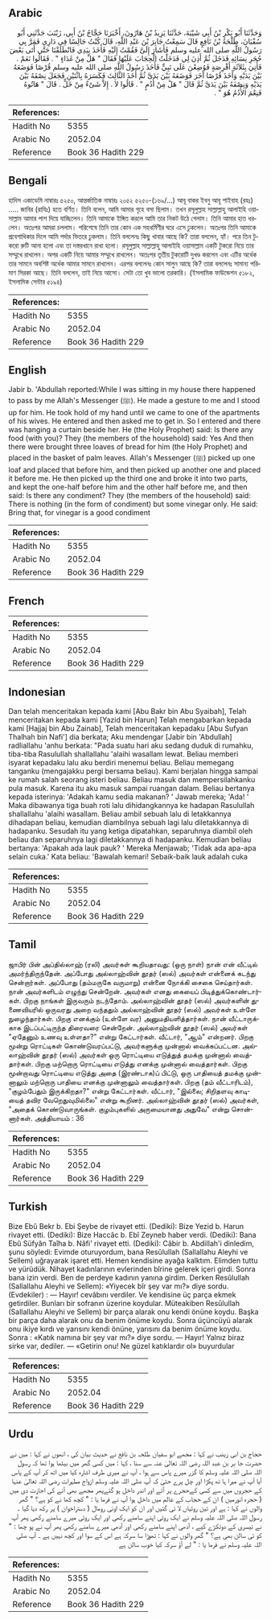 ## Arabic


<div dir="rtl" lang="ar" style={{fontSize:'larger',backgroundColor:'#f8f9fa',padding:20}}>
وَحَدَّثَنَا أَبُو بَكْرِ بْنُ أَبِي شَيْبَةَ، حَدَّثَنَا يَزِيدُ بْنُ هَارُونَ، أَخْبَرَنَا حَجَّاجُ بْنُ أَبِي، زَيْنَبَ حَدَّثَنِي أَبُو سُفْيَانَ، طَلْحَةُ بْنُ نَافِعٍ قَالَ سَمِعْتُ جَابِرَ بْنَ عَبْدِ اللَّهِ، قَالَ كُنْتُ جَالِسًا فِي دَارِي فَمَرَّ بِي رَسُولُ اللَّهِ صلى الله عليه وسلم فَأَشَارَ إِلَىَّ فَقُمْتُ إِلَيْهِ فَأَخَذَ بِيَدِي فَانْطَلَقْنَا حَتَّى أَتَى بَعْضَ حُجَرِ نِسَائِهِ فَدَخَلَ ثُمَّ أَذِنَ لِي فَدَخَلْتُ الْحِجَابَ عَلَيْهَا فَقَالَ ‏"‏ هَلْ مِنْ غَدَاءٍ ‏"‏ ‏.‏ فَقَالُوا نَعَمْ ‏.‏ فَأُتِيَ بِثَلاَثَةِ أَقْرِصَةٍ فَوُضِعْنَ عَلَى نَبِيٍّ فَأَخَذَ رَسُولُ اللَّهِ صلى الله عليه وسلم قُرْصًا فَوَضَعَهُ بَيْنَ يَدَيْهِ وَأَخَذَ قُرْصًا آخَرَ فَوَضَعَهُ بَيْنَ يَدَىَّ ثُمَّ أَخَذَ الثَّالِثَ فَكَسَرَهُ بِاثْنَيْنِ فَجَعَلَ نِصْفَهُ بَيْنَ يَدَيْهِ وَنِصْفَهُ بَيْنَ يَدَىَّ ثُمَّ قَالَ ‏"‏ هَلْ مِنْ أُدُمٍ ‏"‏ ‏.‏ قَالُوا لاَ ‏.‏ إِلاَّ شَىْءٌ مِنْ خَلٍّ ‏.‏ قَالَ ‏"‏ هَاتُوهُ فَنِعْمَ الأُدُمُ هُوَ ‏"‏ ‏.‏
</div>
<div style={{backgroundColor:'#f8f9fa',padding:20, marginBottom: 10}}><table> <thead> <tr> <th>References:</th> <th></th> </tr> </thead> <tbody><tr><td>Hadith No</td><td>5355</td></tr><tr><td>Arabic No</td><td>2052.04</td></tr><tr><td>Reference</td><td>Book 36 Hadith 229</td></tr></tbody></table></div>

## Bengali


<div dir="ltr" lang="bn" style={{fontSize:'larger',backgroundColor:'#f8f9fa',padding:20}}>
হাদিস একাডেমি নাম্বারঃ ৫২৫০, আন্তর্জাতিক নাম্বারঃ ২০৫২ ৫২৫০-(১৬৯/...) আবূ বাকর ইবনু আবূ শাইবাহ (রহঃ) ..... জাবির (রাযিঃ) হতে বর্ণিত। তিনি বলেন, আমি আমার গৃহে বসা ছিলাম। তখন রসূলুল্লাহ সাল্লাল্লাহু আলাইহি ওয়াসাল্লাম আমার পাশ দিয়ে যাচ্ছিলেন। তিনি আমাকে ইঙ্গিত করলে আমি তার নিকট উঠে গেলাম। তিনি আমার হাত ধরলেন। অতঃপর আমরা চললাম। পরিশেষে তিনি তার কোন এক সহধর্মিণীর ঘরে এসে ঢুকলেন। অতঃপর তিনি আমাকে প্রবেশাধিকার দিলে আমি পর্দার ভিতরে ঢুকলাম। তিনি বললেনঃ কিছু খাবার আছে কি? তারা বললেন, হ্যাঁ। পরে তিন টুকরো রুটি আনা হলো এবং তা দস্তরখানে রাখা হলো। রসূলুল্লাহ সাল্লাল্লাহু আলাইহি ওয়াসাল্লাম একটি টুকরো নিয়ে তার সম্মুখে রাখলেন। অপর একটি নিয়ে আমার সম্মুখে রাখলেন। অতঃপর তৃতীয় টুকরোটি দুখণ্ড করলেন এবং এটির অর্ধেক তার সামনে অবশিষ্ট অর্ধেক আমার সামনে রাখলেন। এরপর বললেনঃ কোন সালুন আছে কি? তারা বললেনঃ সামান্য পরিমাণ সিরকা আছে। তিনি বললেন, তাই নিয়ে আসো। সেটা তো খুব ভালো তরকারি। (ইসলামিক ফাউন্ডেশন ৫১৮২, ইসলামিক সেন্টার ৫১৯৪)
</div>
<div style={{backgroundColor:'#f8f9fa',padding:20, marginBottom: 10}}><table> <thead> <tr> <th>References:</th> <th></th> </tr> </thead> <tbody><tr><td>Hadith No</td><td>5355</td></tr><tr><td>Arabic No</td><td>2052.04</td></tr><tr><td>Reference</td><td>Book 36 Hadith 229</td></tr></tbody></table></div>

## English


<div dir="ltr" lang="en" style={{fontSize:'larger',backgroundColor:'#f8f9fa',padding:20}}>
Jabir b. 'Abdullah reported:While I was sitting in my house there happened to pass by me Allah's Messenger (ﷺ). He made a gesture to me and I stood up for him. He took hold of my hand until we came to one of the apartments of his wives. He entered and then asked me to get in. So I entered and there was hanging a curtain beside her. He (the Holy Prophet) said: Is there any food (with you)? They (the members of the household) said: Yes And then there were brought three loaves of bread for him (the Holy Prophet) and placed in the basket of palm leaves. Allah's Messenger (ﷺ) picked up one loaf and placed that before him, and then picked up another one and placed it before me. He then picked up the third one and broke it into two parts, and kept the one-half before him and the other half before me, and then said: Is there any condiment? They (the members of the household) said: There is nothing (in the form of condiment) but some vinegar only. He said: Bring that, for vinegar is a good condiment
</div>
<div style={{backgroundColor:'#f8f9fa',padding:20, marginBottom: 10}}><table> <thead> <tr> <th>References:</th> <th></th> </tr> </thead> <tbody><tr><td>Hadith No</td><td>5355</td></tr><tr><td>Arabic No</td><td>2052.04</td></tr><tr><td>Reference</td><td>Book 36 Hadith 229</td></tr></tbody></table></div>

## French


<div dir="ltr" lang="fr" style={{fontSize:'larger',backgroundColor:'#f8f9fa',padding:20}}>

</div>
<div style={{backgroundColor:'#f8f9fa',padding:20, marginBottom: 10}}><table> <thead> <tr> <th>References:</th> <th></th> </tr> </thead> <tbody><tr><td>Hadith No</td><td>5355</td></tr><tr><td>Arabic No</td><td>2052.04</td></tr><tr><td>Reference</td><td>Book 36 Hadith 229</td></tr></tbody></table></div>

## Indonesian


<div dir="ltr" lang="id" style={{fontSize:'larger',backgroundColor:'#f8f9fa',padding:20}}>
Dan telah menceritakan kepada kami [Abu Bakr bin Abu Syaibah], Telah menceritakan kepada kami [Yazid bin Harun] Telah mengabarkan kepada kami [Hajjaj bin Abu Zainab], Telah menceritakan kepadaku [Abu Sufyan Thalhah bin Nafi'] dia berkata; Aku mendengar [Jabir bin 'Abdullah] radliallahu 'anhu berkata: "Pada suatu hari aku sedang duduk di rumahku, tiba-tiba Rasulullah shallallahu 'alaihi wasallam lewat. Beliau memberi isyarat kepadaku lalu aku berdiri menemui beliau. Beliau memegang tanganku (mengajakku pergi bersama beliau). Kami berjalan hingga sampai ke rumah salah seorang isteri beliau. Beliau masuk dan mempersilahkanku pula masuk. Karena itu aku masuk sampai ruangan dalam. Beliau bertanya kepada isterinya: 'Adakah kamu sedia makanan? ' Jawab mereka; 'Ada! ' Maka dibawanya tiga buah roti lalu dihidangkannya ke hadapan Rasulullah shallallahu 'alaihi wasallam. Beliau ambil sebuah lalu di letakkannya dihadapan beliau, kemudian diambilnya sebuah lagi lalu diletakkannya di hadapanku. Sesudah itu yang ketiga dipatahkan, separuhnya diambil oleh beliau dan separuhnya lagi diletakkannya di hadapanku. Kemudian beliau bertanya: 'Apakah ada lauk pauk? ' Mereka Menjawab; 'Tidak ada apa-apa selain cuka.' Kata beliau: 'Bawalah kemari! Sebaik-baik lauk adalah cuka
</div>
<div style={{backgroundColor:'#f8f9fa',padding:20, marginBottom: 10}}><table> <thead> <tr> <th>References:</th> <th></th> </tr> </thead> <tbody><tr><td>Hadith No</td><td>5355</td></tr><tr><td>Arabic No</td><td>2052.04</td></tr><tr><td>Reference</td><td>Book 36 Hadith 229</td></tr></tbody></table></div>

## Tamil


<div dir="ltr" lang="ta" style={{fontSize:'larger',backgroundColor:'#f8f9fa',padding:20}}>
ஜாபிர் பின் அப்தில்லாஹ் (ரலி) அவர்கள் கூறியதாவது: (ஒரு நாள்) நான் என் வீட்டில் அமர்ந்திருந்தேன். அப்போது அல்லாஹ்வின் தூதர் (ஸல்) அவர்கள் என்னைக் கடந்து சென்றார்கள். அப்போது (தம்மருகே வருமாறு) என்னை நோக்கி சைகை செய்தார்கள். நான் அவர்களிடம் எழுந்து சென்றேன். அவர்கள் எனது கையைப் பிடித்துக்கொண்டார்கள். பிறகு நாங்கள் இருவரும் நடந்தோம். அல்லாஹ்வின் தூதர் (ஸல்) அவர்களின் துணைவியரில் ஒருவரது அறை வந்ததும் அல்லாஹ்வின் தூதர் (ஸல்) அவர்கள் உள்ளே நுழைந்தார்கள். பிறகு எனக்கும் (உள்ளே வர) அனுமதியளித்தார்கள். நான் வீட்டாருக்காக இடப்பட்டிருந்த திரைவரை சென்றேன். அல்லாஹ்வின் தூதர் (ஸல்) அவர்கள் "ஏதேனும் உணவு உள்ளதா?" என்று கேட்டார்கள். வீட்டார், "ஆம்" என்றனர். பிறகு மூன்று ரொட்டிகள் கொண்டுவரப்பட்டு, அவர்களுக்கு முன்னால் வைக்கப்பட்டன. அல்லாஹ்வின் தூதர் (ஸல்) அவர்கள் ஒரு ரொட்டியை எடுத்துத் தமக்கு முன்னால் வைத்தார்கள். பிறகு மற்றொரு ரொட்டியை எடுத்து எனக்கு முன்னால் வைத்தார்கள். பிறகு மூன்றாவது ரொட்டியை எடுத்து அதை (இரண்டாக)ப் பிட்டு, ஒரு பாதியைத் தமக்கு முன்னாலும் மற்றொரு பாதியை எனக்கு முன்னாலும் வைத்தார்கள். பிறகு (தம் வீட்டாரிடம்), "குழம்பேதும் இருக்கிறதா?" என்று கேட்டார்கள். வீட்டார், "இல்லை; சிறிதளவு காடியைத் தவிர வேறெதுவுமில்லை" என்று கூறினர். அல்லாஹ்வின் தூதர் (ஸல்) அவர்கள், "அதைக் கொண்டுவாருங்கள். குழம்புகளில் அருமையானது அதுவே" என்று சொன்னார்கள். அத்தியாயம் : 36
</div>
<div style={{backgroundColor:'#f8f9fa',padding:20, marginBottom: 10}}><table> <thead> <tr> <th>References:</th> <th></th> </tr> </thead> <tbody><tr><td>Hadith No</td><td>5355</td></tr><tr><td>Arabic No</td><td>2052.04</td></tr><tr><td>Reference</td><td>Book 36 Hadith 229</td></tr></tbody></table></div>

## Turkish


<div dir="ltr" lang="tr" style={{fontSize:'larger',backgroundColor:'#f8f9fa',padding:20}}>
Bize Ebû Bekr b. Ebi Şeybe de rivayet etti. (Dediki): Bize Yezid b. Harun rivayet etti. (Dediki): Bize Haccâc b. Ebî Zeyneb haber verdi. (Dediki): Bana Ebû Süfyân Taîha b. Nâfi' rivayet etti. (Dediki): Câbir b. AbdiIIah'i dinledim, şunu söyledi: Evimde oturuyordum, bana Resûlullah (Sallallahu Aleyhi ve Sellem) uğrayarak işaret etti. Hemen kendisine ayağa kalktım. Elimden tuttu ve yürüdük. Nihayet kadınlarının evlerinden bîrine gelerek içeri girdi. Sonra bana izin verdi. Ben de perdeye kadının yanına girdim. Derken ResûIullah (Sallallahu Aleyhi ve Sellem): «Yiyecek bîr şey var mı?» diye sordu. (Evdekiler) : — Hayır! cevâbını verdiler. Ve kendisine üç parça ekmek getirdiler. Bunları bir sofranın üzerine koydular. Müteakiben Resûlullah (Sallallahu Aleyhi ve Sellem) bir parça alarak onu kendi önüne koydu. Başka bir parça daha alarak onu da benim önüme koydu. Sonra üçüncüyü alarak onu ikiye kırdı ve yarısını kendi önüne, yarısını da benim önüme koydu. Sonra : «Katık namına bir şey var mı?» diye sordu. — Hayır! Yalnız biraz sirke var, dediler. — «Getirin onu! Ne güzel katıklardır ol» buyurdular
</div>
<div style={{backgroundColor:'#f8f9fa',padding:20, marginBottom: 10}}><table> <thead> <tr> <th>References:</th> <th></th> </tr> </thead> <tbody><tr><td>Hadith No</td><td>5355</td></tr><tr><td>Arabic No</td><td>2052.04</td></tr><tr><td>Reference</td><td>Book 36 Hadith 229</td></tr></tbody></table></div>

## Urdu


<div dir="rtl" lang="ur" style={{fontSize:'larger',backgroundColor:'#f8f9fa',padding:20}}>
حجاج بن ابی زینب نے کہا : مجھے ابو سفیان طلحہ بن نافع نے حدیث بیان کی ، انھوں نے کہا : میں نے حضرت جا بر بن عبد اللہ رضی اللہ تعالیٰ عنہ سے سنا ، کہا : میں کسی گھر میں بیٹھا ہوا تھا کہ رسول اللہ صلی اللہ علیہ وسلم کا گزر میرے پاس سے ہوا ، آپ نے میری طرف اشارہ کیا میں اٹھ کر آپ کے پاس آیا آپ نے میرا ہا تھ پکڑا اور چل پرے حتیٰ کہ آپ صلی اللہ علیہ وسلم ازواج مطہرات رضی اللہ تعالیٰ عنہا کے حجروں میں سے کسی کےحجرے پر آئے اور اندر داخل ہو گئےپھر مجھے بھی آنے کی اجازت دی میں ( حجرہ انورمیں ) ان کے حجاب کے عالم میں داخل ہوا آپ نے فرما یا : " کچھ کھا نے کو ہے؟ " گھر والوں نے کہا : ہے اور تین روٹیاں لا ئی گئیں اور ان کو ایک اونی رومال ( دستراخوان ) پر رکھ دیا گیا ۔ رسول اللہ صلی اللہ علیہ وسلم نے ایک روٹی اپنے سامنے رکھی اور ایک روٹی میرے سامنے رکھی پھر آپ نے تیسری کے دوٹکڑے کیے ، آدھی اپنے سامنے رکھی اور آدھی میرے سامنے رکھی پھر آپ نے پو چھا : " کو ئی سالن بھی ہے؟ " گھر والوں نے کہا : تھوڑا سا سرکہ ہے اس کے سوا اور کچھ نہیں ہے ۔ آپ صلی اللہ علیہ وسلم نے فرما یا : " لے آؤ سرکہ کیا خوب سالن ہے
</div>
<div style={{backgroundColor:'#f8f9fa',padding:20, marginBottom: 10}}><table> <thead> <tr> <th>References:</th> <th></th> </tr> </thead> <tbody><tr><td>Hadith No</td><td>5355</td></tr><tr><td>Arabic No</td><td>2052.04</td></tr><tr><td>Reference</td><td>Book 36 Hadith 229</td></tr></tbody></table></div>